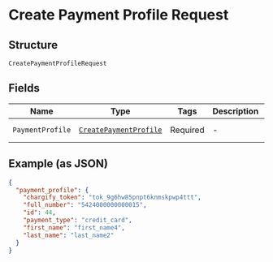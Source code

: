 
# Create Payment Profile Request

## Structure

`CreatePaymentProfileRequest`

## Fields

| Name | Type | Tags | Description | Getter | Setter |
|  --- | --- | --- | --- | --- | --- |
| `PaymentProfile` | [`CreatePaymentProfile`](../../doc/models/create-payment-profile.md) | Required | - | CreatePaymentProfile getPaymentProfile() | setPaymentProfile(CreatePaymentProfile paymentProfile) |

## Example (as JSON)

```json
{
  "payment_profile": {
    "chargify_token": "tok_9g6hw85pnpt6knmskpwp4ttt",
    "full_number": "5424000000000015",
    "id": 44,
    "payment_type": "credit_card",
    "first_name": "first_name4",
    "last_name": "last_name2"
  }
}
```

